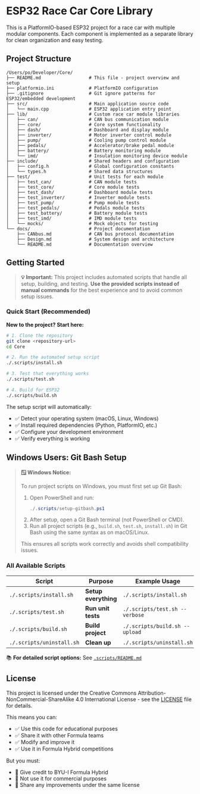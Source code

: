 # ESP32 Race Car Core Library

This is a PlatformIO-based ESP32 project for a race car with multiple modular components. Each component is implemented as a separate library for clean organization and easy testing.

## Project Structure

```
/Users/po/Developer/Core/
├── README.md                  # This file - project overview and setup
├── platformio.ini             # PlatformIO configuration 
├── .gitignore                 # Git ignore patterns for ESP32/embedded development
├── src/                       # Main application source code
│   └── main.cpp               # ESP32 application entry point
├── lib/                       # Custom race car module libraries
│   ├── can/                   # CAN bus communication module
│   ├── core/                  # Core system functionality
│   ├── dash/                  # Dashboard and display module
│   ├── inverter/              # Motor inverter control module
│   ├── pump/                  # Cooling pump control module
│   ├── pedals/                # Accelerator/brake pedal module
│   ├── battery/               # Battery monitoring module
│   └── imd/                   # Insulation monitoring device module
├── include/                   # Shared headers and configuration
│   ├── config.h               # Global configuration constants
│   └── types.h                # Shared data structures
├── test/                      # Unit tests for each module
│   ├── test_can/              # CAN module tests
│   ├── test_core/             # Core module tests
│   ├── test_dash/             # Dashboard module tests
│   ├── test_inverter/         # Inverter module tests
│   ├── test_pump/             # Pump module tests
│   ├── test_pedals/           # Pedals module tests
│   ├── test_battery/          # Battery module tests
│   ├── test_imd/              # IMD module tests
│   └── mocks/                 # Mock objects for testing
└── docs/                      # Project documentation
    ├── CANbus.md              # CAN bus protocol documentation
    ├── Design.md              # System design and architecture
    └── README.md              # Documentation overview
```

## Getting Started

> **💡 Important:** This project includes automated scripts that handle all setup, building, and testing. **Use the provided scripts instead of manual commands** for the best experience and to avoid common setup issues.

### Quick Start (Recommended)

**New to the project? Start here:**

```bash
# 1. Clone the repository
git clone <repository-url>
cd Core

# 2. Run the automated setup script
./.scripts/install.sh

# 3. Test that everything works
./.scripts/test.sh

# 4. Build for ESP32
./.scripts/build.sh
```

The setup script will automatically:
- ✅ Detect your operating system (macOS, Linux, Windows)
- ✅ Install required dependencies (Python, PlatformIO, etc.)
- ✅ Configure your development environment
- ✅ Verify everything is working

## Windows Users: Git Bash Setup

> **🪟 Windows Notice:**
>
> To run project scripts on Windows, you must first set up Git Bash:
>
> 1. Open PowerShell and run:
>    ```powershell
>    ./.scripts/setup-gitbash.ps1
>    ```
> 2. After setup, open a Git Bash terminal (not PowerShell or CMD).
> 3. Run all project scripts (e.g., `build.sh`, `test.sh`, `install.sh`) in Git Bash using the same syntax as on macOS/Linux.
>
> This ensures all scripts work correctly and avoids shell compatibility issues.

### All Available Scripts

| Script | Purpose | Example Usage |
|--------|---------|---------------|
| `./.scripts/install.sh` | **Setup everything** | `./.scripts/install.sh` |
| `./.scripts/test.sh` | **Run unit tests** | `./.scripts/test.sh --verbose` |
| `./.scripts/build.sh` | **Build project** | `./.scripts/build.sh --upload` |
| `./.scripts/uninstall.sh` | **Clean up** | `./.scripts/uninstall.sh` |

📚 **For detailed script options:** See [`.scripts/README.md`](.scripts/README.md)

## License

This project is licensed under the Creative Commons Attribution-NonCommercial-ShareAlike 4.0 International License - see the [LICENSE](LICENSE) file for details.

This means you can:
- ✅ Use this code for educational purposes
- ✅ Share it with other Formula teams
- ✅ Modify and improve it
- ✅ Use it in Formula Hybrid competitions

But you must:
- 📝 Give credit to BYU-I Formula Hybrid
- 🚫 Not use it for commercial purposes
- 🔄 Share any improvements under the same license
